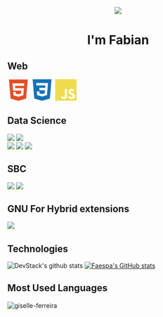 <p align="center">
<img src="https://cdn.jsdelivr.net/gh/devicons/devicon/icons/github/github-original.svg" width="100"/>
</p>

<h1 align="center">I'm Fabian</h1>

## Web
<p align="left">
  <img src="https://raw.githubusercontent.com/devicons/devicon/master/icons/html5/html5-plain.svg" width="50">
  <img src="https://raw.githubusercontent.com/devicons/devicon/master/icons/css3/css3-plain.svg" width="50">
  <img src="https://raw.githubusercontent.com/devicons/devicon/master/icons/javascript/javascript-plain.svg" width="50">
</p>

## Data Science
<p align="left">
  <img src="https://cdn.jsdelivr.net/gh/devicons/devicon/icons/r/r-original.svg" width="50">
  <img src="https://cdn.jsdelivr.net/gh/devicons/devicon/icons/matlab/matlab-original.svg" width="50">
<br>                                                                                                    
  <img src="https://cdn.jsdelivr.net/gh/devicons/devicon/icons/python/python-original.svg" width="50"> 
  <img src="https://cdn.jsdelivr.net/gh/devicons/devicon/icons/numpy/numpy-original-wordmark.svg" width="50">
  <img src="https://cdn.jsdelivr.net/gh/devicons/devicon/icons/pandas/pandas-original-wordmark.svg" width="50">    
  
## SBC
<p align="left">
  <img src="https://cdn.jsdelivr.net/gh/devicons/devicon/icons/arduino/arduino-original-wordmark.svg" width="50">
  <img src="https://cdn.jsdelivr.net/gh/devicons/devicon/icons/raspberrypi/raspberrypi-original.svg" width="50">
</p>  
  
## GNU For Hybrid extensions 
<p>
  <img src="https://upload.wikimedia.org/wikipedia/commons/0/01/Gnu-head-30-years-anniversary.svg" width="70">
</p>  

## Technologies

![DevStack's github stats](https://github-readme-stats.vercel.app/api?username=faespa)
[![Faespa's GitHub stats](https://github-readme-stats.vercel.app/api?username=faespa&show_icons=true&title_color=fff&icon_color=37aaff&text_color=f8f8f2&bg_color=171c24&count_private=true)](https://github.com/faespa/github-readme-stats)
<br>

## Most Used Languages

<p><img align="center" src="https://github-readme-stats.vercel.app/api/top-langs?username=faespa&show_icons=true&locale=en&layout=compact&title_color=fff&text_color=f8f8f2&hide=java&bg_color=171c24" alt="giselle-ferreira" />
</p>
<br>
